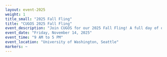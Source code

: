 ```yaml
---
layout: event-2025
weight: 1
title_small: "2025 Fall Fling"
title: "CUGOS 2025 Fall Fling"
event_description: "Join CUGOS for our 2025 Fall Fling! A full day of open source geospatial talks, networking, and community. Details and CFP coming soon."
event_date: "Friday, November 14, 2025"
event_time: "9 AM to 5 PM"
event_location: "University of Washington, Seattle"
markers: ~
---
```

